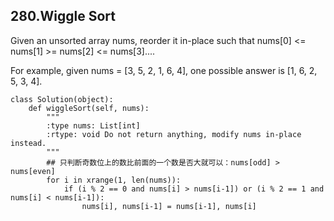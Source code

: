 ## 280.Wiggle Sort

Given an unsorted array nums, reorder it in-place such that nums[0] <= nums[1] >= nums[2] <= nums[3]....

  For example, given nums = [3, 5, 2, 1, 6, 4], one possible answer is [1, 6, 2, 5, 3, 4].



    class Solution(object):
        def wiggleSort(self, nums):
            """
            :type nums: List[int]
            :rtype: void Do not return anything, modify nums in-place instead.
            """
            ## 只判断奇数位上的数比前面的一个数是否大就可以：nums[odd] > nums[even]
            for i in xrange(1, len(nums)):
                if (i % 2 == 0 and nums[i] > nums[i-1]) or (i % 2 == 1 and nums[i] < nums[i-1]):
                    nums[i], nums[i-1] = nums[i-1], nums[i]